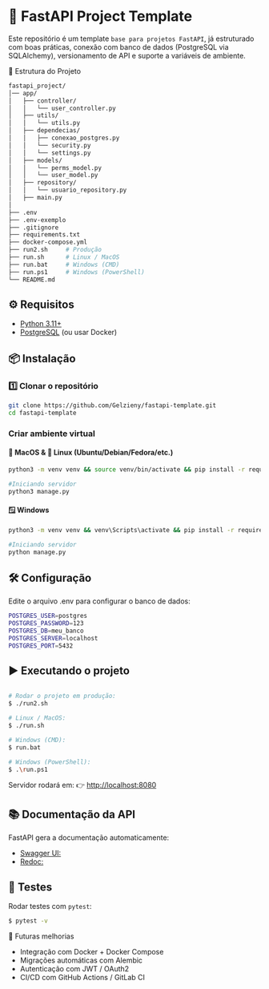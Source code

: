 # 🚀 FastAPI Project Template


Este repositório é um template `base para projetos FastAPI`, já estruturado com boas práticas, conexão com banco de dados (PostgreSQL via SQLAlchemy), versionamento de API e suporte a variáveis de ambiente.


📂 Estrutura do Projeto


````bash
fastapi_project/
│── app/
│   ├── controller/
│   │   └── user_controller.py
│   ├── utils/
│   │   └── utils.py
│   ├── dependecias/
│   │   ├── conexao_postgres.py
│   │   └── security.py
│   │   └── settings.py
│   ├── models/
│   │   └── perms_model.py
│   │   └── user_model.py
│   ├── repository/
│   │   └── usuario_repository.py
│   ├── main.py
│
├── .env
├── .env-exemplo
├── .gitignore
├── requirements.txt
├── docker-compose.yml
├── run2.sh     # Produção
├── run.sh      # Linux / MacOS
├── run.bat     # Windows (CMD)
├── run.ps1     # Windows (PowerShell)
└── README.md
````

## ⚙️ Requisitos
- [Python 3.11+](https://www.python.org/downloads/)  
- [PostgreSQL](https://www.postgresql.org/) (ou usar Docker)  


## 📦 Instalação

### 1️⃣ Clonar o repositório
```bash
git clone https://github.com/Gelzieny/fastapi-template.git
cd fastapi-template
```

### Criar ambiente virtual


#### 🍏 MacOS & 🐧 Linux (Ubuntu/Debian/Fedora/etc.)
````bash
python3 -m venv venv && source venv/bin/activate && pip install -r requirements.txt

#Iniciando servidor
python3 manage.py
````

#### 🪟 Windows
````bash
python3 -m venv venv && venv\Scripts\activate && pip install -r requirements.txt

#Iniciando servidor
python manage.py
````

## 🛠️ Configuração

Edite o arquivo .env para configurar o banco de dados:

````bash
POSTGRES_USER=postgres
POSTGRES_PASSWORD=123
POSTGRES_DB=meu_banco
POSTGRES_SERVER=localhost
POSTGRES_PORT=5432
````

## ▶️ Executando o projeto

````bash

# Rodar o projeto em produção:
$ ./run2.sh

# Linux / MacOS:
$ ./run.sh

# Windows (CMD):
$ run.bat

# Windows (PowerShell):
$ .\run.ps1
````
Servidor rodará em:
👉 [http://localhost:8080](http://localhost:8080)  


## 📚 Documentação da API

FastAPI gera a documentação automaticamente:

* [Swagger UI:](http://localhost:8080/docs)
* [Redoc:](http://localhost:8080/redoc)

## 🧪 Testes
Rodar testes com `pytest`:

````bash
$ pytest -v
````

🚀 Futuras melhorias

* Integração com Docker + Docker Compose
* Migrações automáticas com Alembic
* Autenticação com JWT / OAuth2
* CI/CD com GitHub Actions / GitLab CI